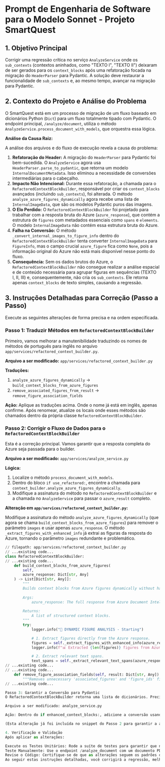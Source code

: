 # Prompt de Engenharia de Software para o Modelo Sonnet - Projeto SmartQuest

## 1. Objetivo Principal

Corrigir uma regressão crítica no serviço `AnalyzeService` onde os `sub_contexts` (contextos aninhados, como "TEXTO I", "TEXTO II") deixaram de ser gerados para os `context_blocks` após uma refatoração focada na migração do `HeaderParser` para Pydantic. A solução deve restaurar a funcionalidade de `sub_contexts` e, ao mesmo tempo, avançar na migração para Pydantic.

## 2. Contexto do Projeto e Análise do Problema

O SmartQuest está em um processo de migração de um fluxo baseado em dicionários Python (`Dict`) para um fluxo totalmente tipado com Pydantic. O endpoint principal, `/analyze/document`, utiliza o método `AnalyzeService.process_document_with_models`, que orquestra essa lógica.

**Análise da Causa Raiz:**

A análise dos arquivos e do fluxo de execução revela a causa do problema:

1.  **Refatoração do Header:** A migração do `HeaderParser` para Pydantic foi bem-sucedida. O `AnalyzeService` agora usa `HeaderParser.parse_to_pydantic`, que retorna um modelo `InternalDocumentMetadata`. Isso eliminou a necessidade de conversões intermediárias para o cabeçalho.
2.  **Impacto Não Intencional:** Durante essa refatoração, a chamada para o `RefactoredContextBlockBuilder`, responsável por criar os `context_blocks` avançados (incluindo `sub_contexts`), foi alterada. O método `analyze_azure_figures_dynamically` agora recebe uma lista de `InternalImageData`, que são os modelos Pydantic puros das imagens.
3.  **O Elo Perdido:** O `RefactoredContextBlockBuilder` foi projetado para trabalhar com a resposta bruta do Azure (`azure_response`), que contém a estrutura de `figures` com metadados essenciais como `spans` e `elements`. O modelo `InternalImageData` não contém essa estrutura bruta do Azure.
4.  **Falha na Conversão:** O método `_convert_internal_images_to_figure_info` dentro do `RefactoredContextBlockBuilder` tenta converter `InternalImageData` para `FigureInfo`, mas o campo crucial `azure_figure` fica como `None`, pois a informação original do Azure não está mais disponível nesse ponto do fluxo.
5.  **Consequência:** Sem os dados brutos do Azure, o `RefactoredContextBlockBuilder` não consegue realizar a análise espacial e de conteúdo necessária para agrupar figuras em sequências (TEXTO I, II, III) e, consequentemente, não cria os `sub_contexts`. Ele retorna apenas `context_blocks` de texto simples, causando a regressão.

## 3. Instruções Detalhadas para Correção (Passo a Passo)

Execute as seguintes alterações de forma precisa e na ordem especificada.

### Passo 1: Traduzir Métodos em `RefactoredContextBlockBuilder`

Primeiro, vamos melhorar a manutenibilidade traduzindo os nomes de métodos de português para inglês no arquivo `app/services/refactored_context_builder.py`.

**Arquivo a ser modificado:** `app/services/refactored_context_builder.py`

**Traduções:**

1.  `analyze_azure_figures_dynamically` -> `build_context_blocks_from_azure_figures`
2. `remove_associated_figures_from_result` -> `remove_figure_association_fields`

**Ação:** Aplique as traduções acima. Onde o nome já está em inglês, apenas confirme. Após renomear, atualize os locais onde esses métodos são chamados dentro da própria classe `RefactoredContextBlockBuilder`.

### Passo 2: Corrigir o Fluxo de Dados para o `RefactoredContextBlockBuilder`

Esta é a correção principal. Vamos garantir que a resposta completa do Azure seja passada para o builder.

**Arquivo a ser modificado:** `app/services/analyze_service.py`

**Lógica:**

1.  Localize o método `process_document_with_models`.
2.  Dentro do bloco `if use_refactored:`, encontre a chamada para `context_builder.analyze_azure_figures_dynamically`.
3.  Modifique a assinatura do método no `RefactoredContextBlockBuilder` e a chamada no `AnalyzeService` para passar o `azure_result` completo.

**Alteração em `app/services/refactored_context_builder.py`:**

Modifique a assinatura do método `analyze_azure_figures_dynamically` (que agora se chama `build_context_blocks_from_azure_figures`) para remover o parâmetro `images` e usar apenas `azure_response`. O método `_extract_figures_with_enhanced_info` já extrai as figuras da resposta do Azure, tornando o parâmetro `images` redundante e problemático.

````python
// filepath: app/services/refactored_context_builder.py
// ...existing code...
class RefactoredContextBlockBuilder:
// ...existing code...
    def build_context_blocks_from_azure_figures(
        self,
        azure_response: Dict[str, Any]
    ) -> List[Dict[str, Any]]:
        """
        Builds context blocks from Azure figures dynamically without hardcoding.
        
        Args:
            azure_response: The full response from Azure Document Intelligence.
            
        Returns:
            A list of structured context blocks.
        """
        try:
            logger.info("🔧 DYNAMIC FIGURE ANALYSIS - Starting")

            # 1. Extract figures directly from the Azure response.
            figures = self._extract_figures_with_enhanced_info(azure_response)
            logger.info(f"📊 Extracted {len(figures)} figures from Azure response")

            # 2. Extract relevant text spans.
            text_spans = self._extract_relevant_text_spans(azure_response)
// ...existing code...
// ...existing code...
    def remove_figure_association_fields(self, result: Dict[str, Any]) -> Dict[str, Any]:
        """Removes unnecessary 'associated_figures' and 'figure_ids' fields from the API result."""
// ...existing code...

Passo 3: Garantir a Conversão para Pydantic
O RefactoredContextBlockBuilder retorna uma lista de dicionários. Precisamos garantir que eles sejam convertidos para InternalContextBlock antes de serem atribuídos ao InternalDocumentResponse, que espera modelos Pydantic.

Arquivo a ser modificado: analyze_service.py

Ação: Dentro do if enhanced_context_blocks:, adicione a conversão usando o método de classe from_legacy_context_block, que já deve existir no modelo InternalContextBlock. Além disso, remova a conversão que estava sendo feita na instanciação do InternalDocumentResponse para context_blocks, pois os dados já estarão no formato correto.

(Esta alteração já foi incluída no snippet do Passo 2 para garantir a atomicidade da correção).

4. Verificação e Validação
Após aplicar as alterações:

Execute os Testes Unitários: Rode a suíte de testes para garantir que nenhuma funcionalidade existente foi quebrada, especialmente os testes relacionados a AnalyzeService e RefactoredContextBlockBuilder.
Teste Manualmente: Use o endpoint /analyze_document com um documento PDF que contenha múltiplos textos (TEXTO I, TEXTO II, etc.) e imagens. Verifique se a resposta JSON agora contém a estrutura context_blocks com sub_contexts devidamente preenchidos.
Revise o Código: Certifique-se de que as alterações seguem os padrões de nomenclatura e estilo do projeto.
Ao seguir estas instruções detalhadas, você corrigirá a regressão, melhorará a qualidade do código e dará um passo importante na migração para Pydantic, tudo de forma segura e alinhada com a arquitetura do sistema.